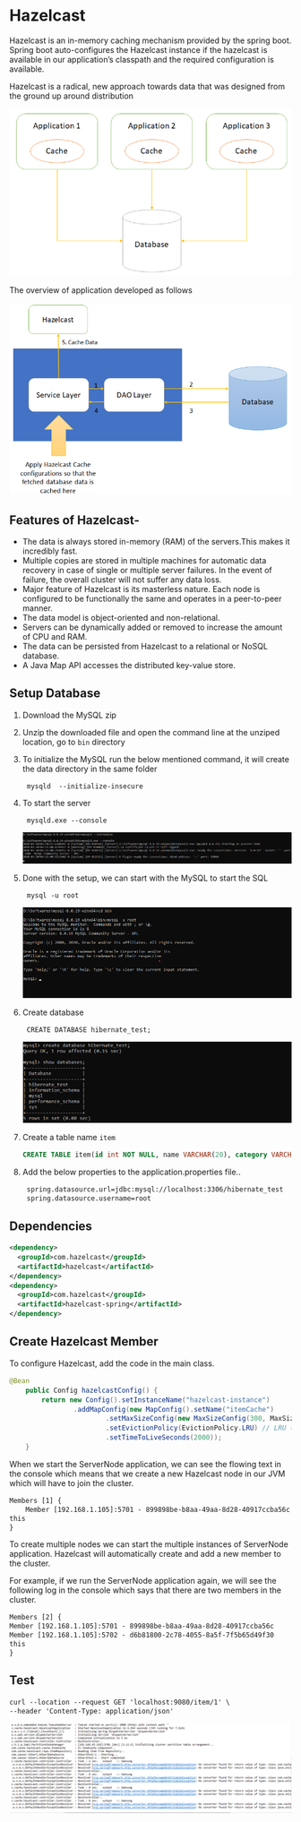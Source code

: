 # Hazelcast

Hazelcast is an in-memory caching mechanism provided by the spring boot. Spring boot auto-configures the Hazelcast instance if the hazelcast is available in our application’s classpath and the required configuration is available.

Hazelcast is a radical, new approach towards data that was designed from the ground up around distribution

![Architecture](/img/hazelcast-architecture.png)

The overview of application developed as follows

![Architecture](/img/project-architecture.png)


## Features of Hazelcast-

* The data is always stored in-memory (RAM) of the servers.This makes it incredibly fast.
* Multiple copies are stored in multiple machines for automatic data recovery in case of single or multiple server failures. In the event of failure, the overall cluster will not suffer any data loss.
* Major feature of Hazelcast is its masterless nature. Each node is configured to be functionally the same and operates in a peer-to-peer manner.
* The data model is object-oriented and non-relational.
* Servers can be dynamically added or removed to increase the amount of CPU and RAM.
* The data can be persisted from Hazelcast to a relational or NoSQL database.
* A Java Map API accesses the distributed key-value store.

## Setup Database
1. Download the MySQL zip
2. Unzip the downloaded file and open the command line at the unziped location, go to `bin` directory
3. To initialize the MySQL run the below mentioned command, it will create the data directory in the same folder

        mysqld  --initialize-insecure
4. To start the server 

        mysqld.exe --console

    ![MySQL Setup](img/setup_mysql.png)
5. Done with the setup, we can start with the MySQL to start the SQL

        mysql -u root
    ![MySQL Started](img/started_mysql.png)
6. Create database 

        CREATE DATABASE hibernate_test;
    
    ![MySQL Started](img/create_database.png)
7. Create a table name `item`
    ```sql
    CREATE TABLE item(id int NOT NULL, name VARCHAR(20), category VARCHAR(20));
    ```
8. Add the below properties to the application.properties file..

        spring.datasource.url=jdbc:mysql://localhost:3306/hibernate_test
        spring.datasource.username=root

## Dependencies

```xml
<dependency>
  <groupId>com.hazelcast</groupId>
  <artifactId>hazelcast</artifactId>
</dependency>
<dependency>
  <groupId>com.hazelcast</groupId>
  <artifactId>hazelcast-spring</artifactId>
</dependency>
```

## Create Hazelcast Member

To configure Hazelcast, add the code in the main class.

```java
@Bean
	public Config hazelcastConfig() {
		return new Config().setInstanceName("hazelcast-instance")
				.addMapConfig(new MapConfig().setName("itemCache")
						.setMaxSizeConfig(new MaxSizeConfig(300, MaxSizeConfig.MaxSizePolicy.FREE_HEAP_SIZE))
						.setEvictionPolicy(EvictionPolicy.LRU) // LRU (Last Recent Use)
						.setTimeToLiveSeconds(2000));
	}
```
When we start the ServerNode application, we can see the flowing text in the console which means that we create a new Hazelcast node in our JVM which will have to join the cluster.

    Members [1] {
        Member [192.168.1.105]:5701 - 899898be-b8aa-49aa-8d28-40917ccba56c this
    }
To create multiple nodes we can start the multiple instances of ServerNode application. Hazelcast will automatically create and add a new member to the cluster.

For example, if we run the ServerNode application again, we will see the following log in the console which says that there are two members in the cluster.

    Members [2] {
    Member [192.168.1.105]:5701 - 899898be-b8aa-49aa-8d28-40917ccba56c
    Member [192.168.1.105]:5702 - d6b81800-2c78-4055-8a5f-7f5b65d49f30 this
    }

## Test

```curl
curl --location --request GET 'localhost:9080/item/1' \
--header 'Content-Type: application/json'
```

![Output](img/output.png)